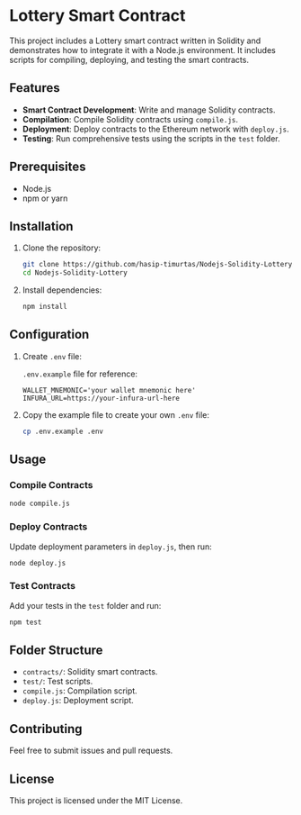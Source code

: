 # Lottery Smart Contract

This project includes a Lottery smart contract written in Solidity and demonstrates how to integrate it with a Node.js environment. It includes scripts for compiling, deploying, and testing the smart contracts.

## Features

- **Smart Contract Development**: Write and manage Solidity contracts.
- **Compilation**: Compile Solidity contracts using `compile.js`.
- **Deployment**: Deploy contracts to the Ethereum network with `deploy.js`.
- **Testing**: Run comprehensive tests using the scripts in the `test` folder.

## Prerequisites

- Node.js
- npm or yarn

## Installation

1. Clone the repository:
    ```bash
    git clone https://github.com/hasip-timurtas/Nodejs-Solidity-Lottery.git
    cd Nodejs-Solidity-Lottery
    ```
2. Install dependencies:
    ```bash
    npm install
    ```

## Configuration

1. Create `.env` file:

    `.env.example` file for reference:
    ```env
    WALLET_MNEMONIC='your wallet mnemonic here'
    INFURA_URL=https://your-infura-url-here
    ```

2. Copy the example file to create your own `.env` file:
    ```bash
    cp .env.example .env
    ```

## Usage

### Compile Contracts

```bash
node compile.js
```

### Deploy Contracts

Update deployment parameters in `deploy.js`, then run:

```bash
node deploy.js
```

### Test Contracts

Add your tests in the `test` folder and run:

```bash
npm test
```

## Folder Structure

- `contracts/`: Solidity smart contracts.
- `test/`: Test scripts.
- `compile.js`: Compilation script.
- `deploy.js`: Deployment script.

## Contributing

Feel free to submit issues and pull requests.

## License

This project is licensed under the MIT License.
